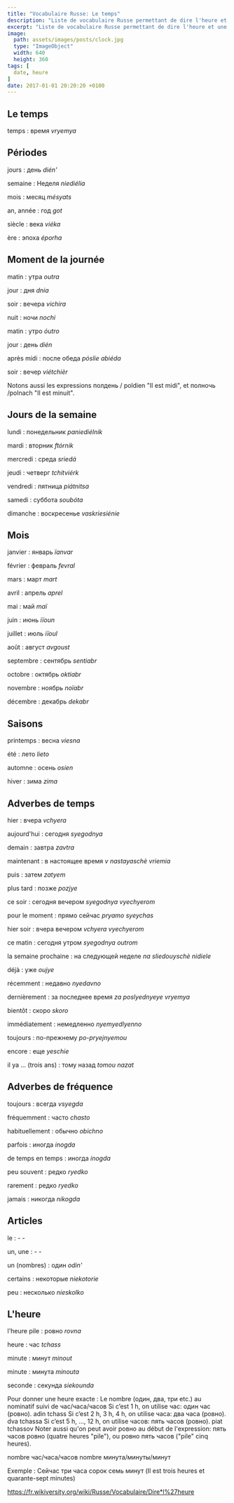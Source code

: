 ```yaml
---
title: "Vocabulaire Russe: Le temps"
description: "Liste de vocabulaire Russe permettant de dire l'heure et une date."
excerpt: "Liste de vocabulaire Russe permettant de dire l'heure et une date."
image:
  path: assets/images/posts/clock.jpg
  type: "ImageObject"
  width: 640
  height: 360
tags: [
  date, heure
]
date: 2017-01-01 20:20:20 +0100
---
```


## Le temps

temps
: время
*vryemya*


## Périodes

jours
: день
*dién'*

semaine
: Неделя
*niediélia*

mois
: месяц
*mésyats*

an, année
: год
*got*

siècle
: века
*viéka*

ère
: эпоха
*éporha*


## Moment de la journée

matin
: утра
*outra*

jour
: дня
*dnia*

soir
: вечера
*vichira*

nuit
: ночи
*nochi*

matin
: утро
*óutro*

jour
: день
*dién*

après midi
: после обеда
*pósliе abiéda*

soir
: вечер
*viétchièr*



Notons aussi les expressions полдень / poldien "Il est midi", et полночь /polnach "Il est minuit".



## Jours de la semaine

lundi
: понедельник
*paniediélnik*

mardi
: вторник
*ftórnik*

mercredi
: среда
*sriedá*

jeudi
: четверг
*tchitviérk*

vendredi
: пятница
*piátnitsa*

samedi
: суббота
*soubóta*

dimanche
: воскресенье
*vaskriesiénie*


## Mois

janvier
: январь
*ïanvar*

février
: февраль
*fevral*

mars
: март
*mart*

avril
: апрель
*aprel*

mai
: май
*maï*

juin
: июнь
*iïoun*

juillet
: июль
*iïoul*

août
: август
*avgoust*

septembre
: сентябрь
*sentiabr*

octobre
: октябрь
*oktiabr*

novembre
: ноябрь
*noïabr*

décembre
: декабрь
*dekabr*


## Saisons

printemps
: весна
*viesna*

été
: лето
*lieto*

automne
: осень
*osien*

hiver
: зима
*zima*


## Adverbes de temps

hier
: вчера
*vchyera*

aujourd'hui
: сегодня
*syegodnya*

demain
: завтра
*zavtra*

maintenant
: в настоящее время
*v nastayaschè vriemia*

puis
: затем
*zatyem*

plus tard
: позже
*pozjye*

ce soir
: сегодня вечером
*syegodnya vyechyerom*

pour le moment
: прямо сейчас
*pryamo syeychas*

hier soir
: вчера вечером
*vchyera vyechyerom*

ce matin
: сегодня утром
*syegodnya outrom*

la semaine prochaine
: на следующей неделе
*na sliedouyschè nidiele*

déjà
: уже
*oujye*

récemment
: недавно
*nyedavno*

dernièrement
: за последнее время
*za poslyednyeye vryemya*

bientôt
: скоро
*skoro*

immédiatement
: немедленно
*nyemyedlyenno*

toujours
: по-прежнему
*po-pryejnyemou*

encore
: еще
*yeschie*

il ya … (trois ans)
: тому назад
*tomou nazat*


## Adverbes de fréquence

toujours
: всегда
*vsyegda*

fréquemment
: часто
*chasto*

habituellement
: обычно
*obichno*

parfois
: иногда
*inogda*

de temps en temps
: иногда
*inogda*

peu souvent
: редко
*ryedko*

rarement
: редко
*ryedko*

jamais
: никогда
*nikogda*


## Articles

le
: -
*-*

un, une
: -
*-*

un (nombres)
: один
*odin'*

certains
: некоторые
*niekotorie*

peu
: несколько
*nieskolko*



## L'heure

l'heure pile
: ровно
*rovna*

heure
: час
*tchass*

minute
: минут
*minout*

minute
: минута
*minouta*

seconde
: секунда
*siekounda*

Pour donner une heure exacte : Le nombre (один, два, три etc.) au nominatif suivi de час/часа/часов
Si c’est 1 h, on utilise час: один час (ровно). adin tchass
Si c’est 2 h, 3 h, 4 h, on utilise часа: два часа (ровно). dva tchassa
Si c’est 5 h, ..., 12 h, on utilise часов: пять часов (ровно). piat tchassov
Noter aussi qu'on peut avoir ровно au début de l'expression: пять часов ровно (quatre heures "pile"), ou ровно пять часов ("pile" cinq heures).

nombre час/часа/часов nombre минута/минуты/минут

Exemple : Сейчас три часа сорок семь минут (Il est trois heures et quarante-sept minutes)

<a href="https://fr.wikiversity.org/wiki/Russe/Vocabulaire/Dire*l%27heure">https://fr.wikiversity.org/wiki/Russe/Vocabulaire/Dire*l%27heure</a>
